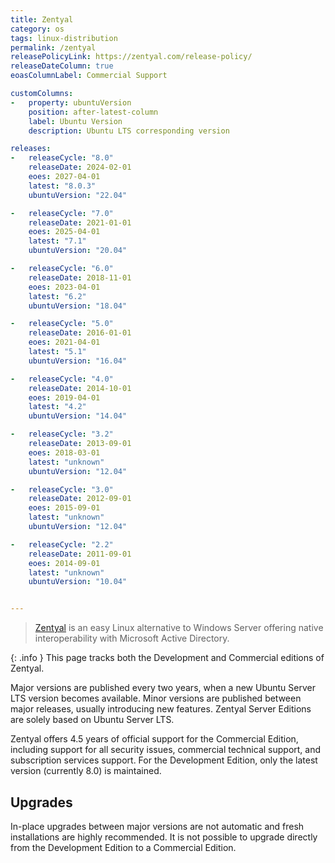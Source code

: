 ```yaml
---
title: Zentyal
category: os
tags: linux-distribution
permalink: /zentyal
releasePolicyLink: https://zentyal.com/release-policy/
releaseDateColumn: true
eoasColumnLabel: Commercial Support

customColumns:
-   property: ubuntuVersion
    position: after-latest-column
    label: Ubuntu Version
    description: Ubuntu LTS corresponding version

releases:
-   releaseCycle: "8.0"
    releaseDate: 2024-02-01
    eoes: 2027-04-01
    latest: "8.0.3"
    ubuntuVersion: "22.04"

-   releaseCycle: "7.0"
    releaseDate: 2021-01-01
    eoes: 2025-04-01
    latest: "7.1"
    ubuntuVersion: "20.04"

-   releaseCycle: "6.0"
    releaseDate: 2018-11-01
    eoes: 2023-04-01
    latest: "6.2"
    ubuntuVersion: "18.04"

-   releaseCycle: "5.0"
    releaseDate: 2016-01-01
    eoes: 2021-04-01
    latest: "5.1"
    ubuntuVersion: "16.04"

-   releaseCycle: "4.0"
    releaseDate: 2014-10-01
    eoes: 2019-04-01
    latest: "4.2"
    ubuntuVersion: "14.04"

-   releaseCycle: "3.2"
    releaseDate: 2013-09-01
    eoes: 2018-03-01
    latest: "unknown"
    ubuntuVersion: "12.04"

-   releaseCycle: "3.0"
    releaseDate: 2012-09-01
    eoes: 2015-09-01
    latest: "unknown"
    ubuntuVersion: "12.04"

-   releaseCycle: "2.2"
    releaseDate: 2011-09-01
    eoes: 2014-09-01
    latest: "unknown"
    ubuntuVersion: "10.04"


---
```


> [Zentyal](https://zentyal.com) is an easy Linux alternative to Windows Server
offering native interoperability with Microsoft Active Directory.

{: .info }
This page tracks both the Development and Commercial editions of Zentyal.

Major versions are published every two years, when a new Ubuntu Server LTS version becomes available. Minor versions are published between major releases, usually introducing new features. Zentyal Server Editions are solely based on Ubuntu Server LTS.

Zentyal offers 4.5 years of official support for the Commercial Edition, including support for all security issues, commercial technical support, and subscription services support. For the Development Edition, only the latest version (currently 8.0) is maintained.

## Upgrades

In-place upgrades between major versions are not automatic and fresh installations are highly recommended. It is not possible to upgrade directly from the Development Edition to a Commercial Edition.
